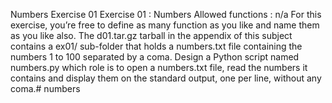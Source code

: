 Numbers
Exercise 01
Exercise 01 : Numbers
Allowed functions : n/a
For this exercise, you’re free to define as many function as you like and name them
as you like also.
The d01.tar.gz tarball in the appendix of this subject contains a ex01/ sub-folder
that holds a numbers.txt file containing the numbers 1 to 100 separated by a coma.
Design a Python script named numbers.py which role is to open a numbers.txt file,
read the numbers it contains and display them on the standard output, one per line,
without any coma.# numbers
